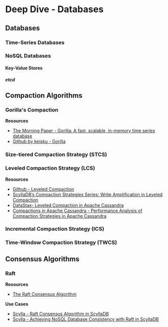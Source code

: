 # Deep Dive - Databases
## Databases
### Time-Series Databases
### NoSQL Databases
#### Key-Value Stores
##### etcd

## Compaction Algorithms
### Gorilla's Compaction
**Resources**
- [The Morning Paper - Gorilla: A fast, scalable, in-memory time series database](https://blog.acolyer.org/2016/05/03/gorilla-a-fast-scalable-in-memory-time-series-database/)
- [Github by keisku - Gorilla](https://github.com/keisku/gorilla/tree/main)
### Size-tiered Compaction Strategy (STCS)
### Leveled Compaction Strategy (LCS)
**Resources**
- [Github - Leveled Compaction](https://github.com/facebook/rocksdb/wiki/Leveled-Compaction)
- [ScyllaDB’s Compaction Strategies Series: Write Amplification in Leveled Compaction](https://www.scylladb.com/2018/01/31/compaction-series-leveled-compaction/)
- [DataStax- Leveled Compaction in Apache Cassandra](https://www.datastax.com/blog/leveled-compaction-apache-cassandra)
- [Compactions in Apache Cassandra - Performance Analysis of Compaction Strategies in Apache Cassandra](https://www.diva-portal.org/smash/get/diva2:948190/FULLTEXT02)
### Incremental Compaction Strategy (ICS)
### Time-Window Compaction Strategy (TWCS)

## Consensus Algorithms
### Raft
**Resources**
- [The Raft Consensus Algorithm](https://raft.github.io/)

**Use Cases**
- [Scylla - Raft Consensus Algorithm in ScyllaDB](https://opensource.docs.scylladb.com/stable/architecture/raft.html)
- [Scylla - Achieving NoSQL Database Consistency with Raft in ScyllaDB](https://www.scylladb.com/tech-talk/achieving-nosql-database-consistency-with-raft-in-scylla/)
